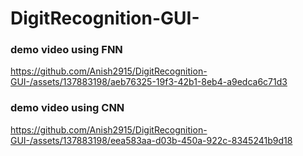 # DigitRecognition-GUI-

### demo video using FNN

https://github.com/Anish2915/DigitRecognition-GUI-/assets/137883198/aeb76325-19f3-42b1-8eb4-a9edca6c71d3

### demo video using CNN

https://github.com/Anish2915/DigitRecognition-GUI-/assets/137883198/eea583aa-d03b-450a-922c-8345241b9d18

